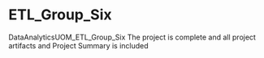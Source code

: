 # ETL_Group_Six
DataAnalyticsUOM_ETL_Group_Six
The project is complete and all project artifacts and Project Summary is included
